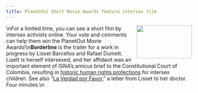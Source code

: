 ```yaml
---
title: PlanetOut Short Movie Awards feature intersex film
---
```


[<img src="/img/rebecca.jpg" width="150" height="90" border="0" align="right" />][1]\nFor a limited time, you can see a short film by intersex activists online. Your vote and comments can help them win the PlanetOut Movie Awards!\n<b class=dr>Borderline</b> is the trailer for a work in progress by Lisset Barcellos and Rafael Dumett. Lisett is herself intersexed, and her affidavit was an important element of <span class="caps">ISNA</span>&#8217;s amicus brief to the Constitutional Court of Colombia, resulting in [historic human rights protections][2] for intersex children. See also &#8220;[La Verdad por Favor][3],&#8221; a letter from Lisset to her doctor. Four minutes.\n

 [1]: http://www.planetout.com/popcornq/db/getfilm.html?63812
 [2]: /colombia/
 [3]: /library/barcellos-carta.html